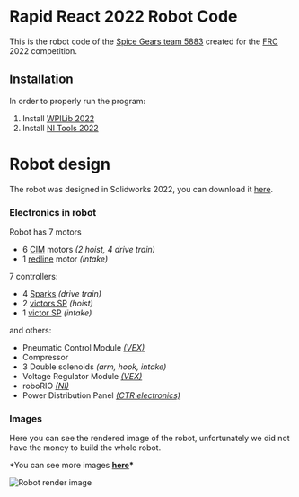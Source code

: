 # Rapid React 2022 Robot Code

This is the robot code of the [Spice Gears team 5883](https://www.spicegears.pl) created for the [FRC](https://www.firstinspires.org/robotics/frc/) 2022 competition.

## Installation

In order to properly run the program:

1. Install [WPILib 2022](https://github.com/wpilibsuite/allwpilib/releases/tag/v2022.3.1)
2. Install [NI Tools 2022](https://www.ni.com/pl-pl/support/downloads/drivers/download.frc-game-tools.html)

# Robot design

The robot was designed in Solidworks 2022, you can download it [here](#).

### Electronics in robot

Robot has 7 motors

- 6 [CIM](https://www.andymark.com/products/2-5-in-cim-motor) motors _(2 hoist, 4 drive train)_
- 1 [redline](https://www.andymark.com/products/andymark-775-redline-motor-v2) motor _(intake)_

7 controllers:

- 4 [Sparks](https://www.revrobotics.com/rev-11-1200/) _(drive train)_
- 2 [victors SP](https://mindgear.mx/products/victor-sp-speed-controller-am-2855?variant=1188825071643) _(hoist)_
- 1 [victor SP](https://mindgear.mx/products/victor-sp-speed-controller-am-2855?variant=1188825071643) _(intake)_

and others:

- Pneumatic Control Module _[(VEX)](https://www.vexrobotics.com/217-4243.html)_
- Compressor
- 3 Double solenoids _(arm, hook, intake)_
- Voltage Regulator Module _[(VEX)](https://www.vexrobotics.com/217-4245.html)_
- roboRIO _[(NI)](https://www.ni.com/pl-pl/support/model.roborio.html)_
- Power Distribution Panel _[(CTR electronics)](https://store.ctr-electronics.com/power-distribution-panel/#product_tabs_technical_resources)_

### Images

Here you can see the rendered image of the robot, unfortunately we did not have the money to build the whole robot.

\*You can see more images **[here](images/)\***

![Robot render image](images/Robot.png)
